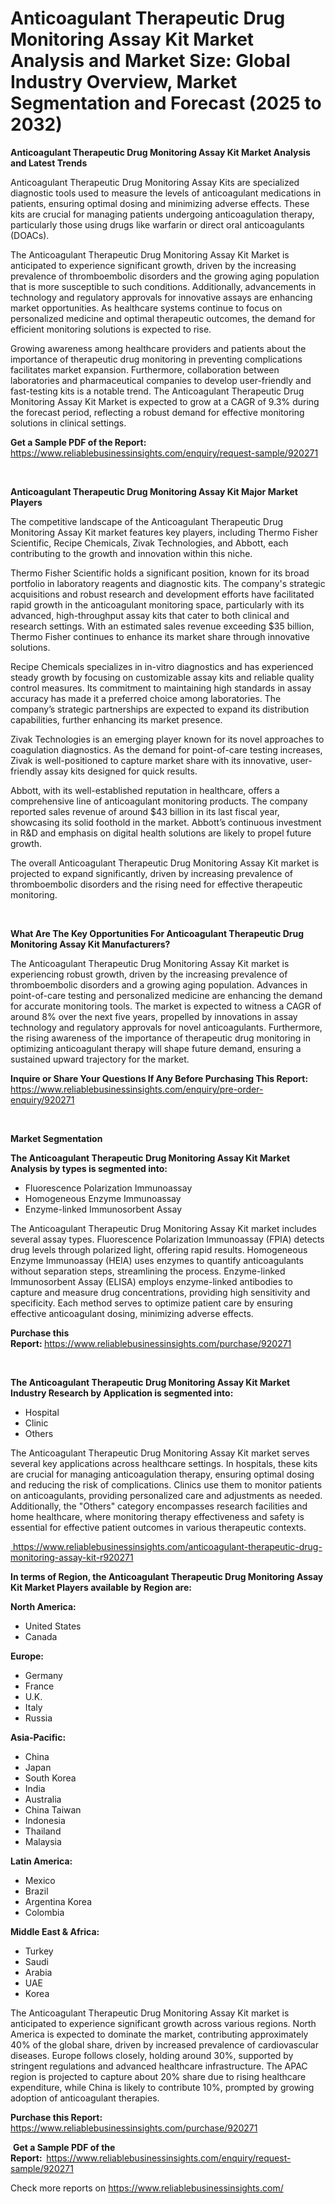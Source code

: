 <p><h1>Anticoagulant Therapeutic Drug Monitoring Assay Kit Market Analysis and Market Size: Global Industry Overview, Market Segmentation and Forecast (2025 to 2032)</h1></p><p><strong>Anticoagulant Therapeutic Drug Monitoring Assay Kit Market Analysis and Latest Trends</strong></p>
<p><p>Anticoagulant Therapeutic Drug Monitoring Assay Kits are specialized diagnostic tools used to measure the levels of anticoagulant medications in patients, ensuring optimal dosing and minimizing adverse effects. These kits are crucial for managing patients undergoing anticoagulation therapy, particularly those using drugs like warfarin or direct oral anticoagulants (DOACs).</p><p>The Anticoagulant Therapeutic Drug Monitoring Assay Kit Market is anticipated to experience significant growth, driven by the increasing prevalence of thromboembolic disorders and the growing aging population that is more susceptible to such conditions. Additionally, advancements in technology and regulatory approvals for innovative assays are enhancing market opportunities. As healthcare systems continue to focus on personalized medicine and optimal therapeutic outcomes, the demand for efficient monitoring solutions is expected to rise.</p><p>Growing awareness among healthcare providers and patients about the importance of therapeutic drug monitoring in preventing complications facilitates market expansion. Furthermore, collaboration between laboratories and pharmaceutical companies to develop user-friendly and fast-testing kits is a notable trend. The Anticoagulant Therapeutic Drug Monitoring Assay Kit Market is expected to grow at a CAGR of 9.3% during the forecast period, reflecting a robust demand for effective monitoring solutions in clinical settings.</p></p>
<p><strong>Get a Sample PDF of the Report:&nbsp;</strong> <a href="https://www.reliablebusinessinsights.com/enquiry/request-sample/920271?utm_campaign=3213&utm_medium=2&utm_source=Github&utm_content=ia&utm_term=07032025&utm_id=anticoagulant-therapeutic-drug-monitoring-assay-kit">https://www.reliablebusinessinsights.com/enquiry/request-sample/920271</a></p>
<p>&nbsp;</p>
<p><strong>Anticoagulant Therapeutic Drug Monitoring Assay Kit Major Market Players</strong></p>
<p><p>The competitive landscape of the Anticoagulant Therapeutic Drug Monitoring Assay Kit market features key players, including Thermo Fisher Scientific, Recipe Chemicals, Zivak Technologies, and Abbott, each contributing to the growth and innovation within this niche.</p><p>Thermo Fisher Scientific holds a significant position, known for its broad portfolio in laboratory reagents and diagnostic kits. The company's strategic acquisitions and robust research and development efforts have facilitated rapid growth in the anticoagulant monitoring space, particularly with its advanced, high-throughput assay kits that cater to both clinical and research settings. With an estimated sales revenue exceeding $35 billion, Thermo Fisher continues to enhance its market share through innovative solutions.</p><p>Recipe Chemicals specializes in in-vitro diagnostics and has experienced steady growth by focusing on customizable assay kits and reliable quality control measures. Its commitment to maintaining high standards in assay accuracy has made it a preferred choice among laboratories. The company’s strategic partnerships are expected to expand its distribution capabilities, further enhancing its market presence.</p><p>Zivak Technologies is an emerging player known for its novel approaches to coagulation diagnostics. As the demand for point-of-care testing increases, Zivak is well-positioned to capture market share with its innovative, user-friendly assay kits designed for quick results. </p><p>Abbott, with its well-established reputation in healthcare, offers a comprehensive line of anticoagulant monitoring products. The company reported sales revenue of around $43 billion in its last fiscal year, showcasing its solid foothold in the market. Abbott’s continuous investment in R&D and emphasis on digital health solutions are likely to propel future growth.</p><p>The overall Anticoagulant Therapeutic Drug Monitoring Assay Kit market is projected to expand significantly, driven by increasing prevalence of thromboembolic disorders and the rising need for effective therapeutic monitoring.</p></p>
<p>&nbsp;</p>
<p><strong>What Are The Key Opportunities For Anticoagulant Therapeutic Drug Monitoring Assay Kit Manufacturers?</strong></p>
<p><p>The Anticoagulant Therapeutic Drug Monitoring Assay Kit market is experiencing robust growth, driven by the increasing prevalence of thromboembolic disorders and a growing aging population. Advances in point-of-care testing and personalized medicine are enhancing the demand for accurate monitoring tools. The market is expected to witness a CAGR of around 8% over the next five years, propelled by innovations in assay technology and regulatory approvals for novel anticoagulants. Furthermore, the rising awareness of the importance of therapeutic drug monitoring in optimizing anticoagulant therapy will shape future demand, ensuring a sustained upward trajectory for the market.</p></p>
<p><strong>Inquire or Share Your Questions If Any Before Purchasing This Report:</strong> <a href="https://www.reliablebusinessinsights.com/enquiry/pre-order-enquiry/920271?utm_campaign=3213&utm_medium=2&utm_source=Github&utm_content=ia&utm_term=07032025&utm_id=anticoagulant-therapeutic-drug-monitoring-assay-kit">https://www.reliablebusinessinsights.com/enquiry/pre-order-enquiry/920271</a></p>
<p>&nbsp;</p>
<p><strong>Market Segmentation</strong></p>
<p><strong>The Anticoagulant Therapeutic Drug Monitoring Assay Kit Market Analysis by types is segmented into:</strong></p>
<p><ul><li>Fluorescence Polarization Immunoassay</li><li>Homogeneous Enzyme Immunoassay</li><li>Enzyme-linked Immunosorbent Assay</li></ul></p>
<p><p>The Anticoagulant Therapeutic Drug Monitoring Assay Kit market includes several assay types. Fluorescence Polarization Immunoassay (FPIA) detects drug levels through polarized light, offering rapid results. Homogeneous Enzyme Immunoassay (HEIA) uses enzymes to quantify anticoagulants without separation steps, streamlining the process. Enzyme-linked Immunosorbent Assay (ELISA) employs enzyme-linked antibodies to capture and measure drug concentrations, providing high sensitivity and specificity. Each method serves to optimize patient care by ensuring effective anticoagulant dosing, minimizing adverse effects.</p></p>
<p><strong>Purchase this Report:&nbsp;</strong><a href="https://www.reliablebusinessinsights.com/purchase/920271?utm_campaign=3213&utm_medium=2&utm_source=Github&utm_content=ia&utm_term=07032025&utm_id=anticoagulant-therapeutic-drug-monitoring-assay-kit">https://www.reliablebusinessinsights.com/purchase/920271</a></p>
<p>&nbsp;</p>
<p><strong>The Anticoagulant Therapeutic Drug Monitoring Assay Kit Market Industry Research by Application is segmented into:</strong></p>
<p><ul><li>Hospital</li><li>Clinic</li><li>Others</li></ul></p>
<p><p>The Anticoagulant Therapeutic Drug Monitoring Assay Kit market serves several key applications across healthcare settings. In hospitals, these kits are crucial for managing anticoagulation therapy, ensuring optimal dosing and reducing the risk of complications. Clinics use them to monitor patients on anticoagulants, providing personalized care and adjustments as needed. Additionally, the "Others" category encompasses research facilities and home healthcare, where monitoring therapy effectiveness and safety is essential for effective patient outcomes in various therapeutic contexts.</p></p>
<p><a href="https://www.reliablebusinessinsights.com/anticoagulant-therapeutic-drug-monitoring-assay-kit-r920271?utm_campaign=3213&utm_medium=2&utm_source=Github&utm_content=ia&utm_term=07032025&utm_id=anticoagulant-therapeutic-drug-monitoring-assay-kit">&nbsp;https://www.reliablebusinessinsights.com/anticoagulant-therapeutic-drug-monitoring-assay-kit-r920271</a></p>
<p><strong>In terms of Region, the Anticoagulant Therapeutic Drug Monitoring Assay Kit Market Players available by Region are:</strong></p>
<p>
    <p> <strong> North America: </strong>
        <ul>
            <li>United States</li>
            <li>Canada</li>
        </ul>
        </p> 
    <p> <strong> Europe: </strong>
        <ul>
            <li>Germany</li>
            <li>France</li>
            <li>U.K.</li>
            <li>Italy</li>
            <li>Russia</li>
        </ul>
        </p> 
    <p> <strong> Asia-Pacific: </strong>
        <ul>
            <li>China</li>
            <li>Japan</li>
            <li>South Korea</li>
            <li>India</li>
            <li>Australia</li>
            <li>China Taiwan</li>
            <li>Indonesia</li>
            <li>Thailand</li>
            <li>Malaysia</li>
        </ul>
        </p> 
    <p> <strong> Latin America: </strong>
        <ul>
            <li>Mexico</li>
            <li>Brazil</li>
            <li>Argentina Korea</li>
            <li>Colombia</li>
        </ul>
        </p> 
    <p> <strong> Middle East & Africa: </strong>
        <ul>
            <li>Turkey</li>
            <li>Saudi</li>
            <li>Arabia</li>
            <li>UAE</li>
            <li>Korea</li>
        </ul>
    </p>
    </p>
<p><p>The Anticoagulant Therapeutic Drug Monitoring Assay Kit market is anticipated to experience significant growth across various regions. North America is expected to dominate the market, contributing approximately 40% of the global share, driven by increased prevalence of cardiovascular diseases. Europe follows closely, holding around 30%, supported by stringent regulations and advanced healthcare infrastructure. The APAC region is projected to capture about 20% share due to rising healthcare expenditure, while China is likely to contribute 10%, prompted by growing adoption of anticoagulant therapies.</p></p>
<p><strong>Purchase this Report: </strong><a href="https://www.reliablebusinessinsights.com/purchase/920271?utm_campaign=3213&utm_medium=2&utm_source=Github&utm_content=ia&utm_term=07032025&utm_id=anticoagulant-therapeutic-drug-monitoring-assay-kit">https://www.reliablebusinessinsights.com/purchase/920271</a></p>
<p>&nbsp;<strong>Get a Sample PDF of the Report:&nbsp;&nbsp;</strong><a href="https://www.reliablebusinessinsights.com/enquiry/request-sample/920271?utm_campaign=3213&utm_medium=2&utm_source=Github&utm_content=ia&utm_term=07032025&utm_id=anticoagulant-therapeutic-drug-monitoring-assay-kit">https://www.reliablebusinessinsights.com/enquiry/request-sample/920271</a></p>
<p><strong></strong></p>
<p>Check more reports on <a href="https://www.reliablebusinessinsights.com/?utm_campaign=3213&utm_medium=2&utm_source=Github&utm_content=ia&utm_term=07032025&utm_id=anticoagulant-therapeutic-drug-monitoring-assay-kit">https://www.reliablebusinessinsights.com/</a></p>